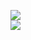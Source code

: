 [![](https://img.shields.io/badge/Made%20With-Github%20Spray-lightgrey.svg?style=for-the-badge&logo=github)](https://github.com/Annihil/github-spray#62)  
[![](https://i.imgur.com/2DrTn0Z.gif)](https://github.com/Annihil/github-spray)